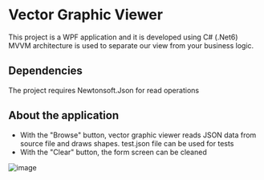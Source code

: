 # Vector Graphic Viewer
This project is a WPF application and it is developed using C# (.Net6) 
MVVM architecture is used to separate our view from your business logic.

## Dependencies
The project requires Newtonsoft.Json for read operations

## About the application
* With the "Browse" button, vector graphic viewer reads JSON data from source file and draws shapes. test.json file can be used for tests
* With the "Clear" button, the form screen can be cleaned

![image](https://user-images.githubusercontent.com/9204813/152703573-157dcbb8-5b1a-45e9-ae33-50c6931d0659.png)
